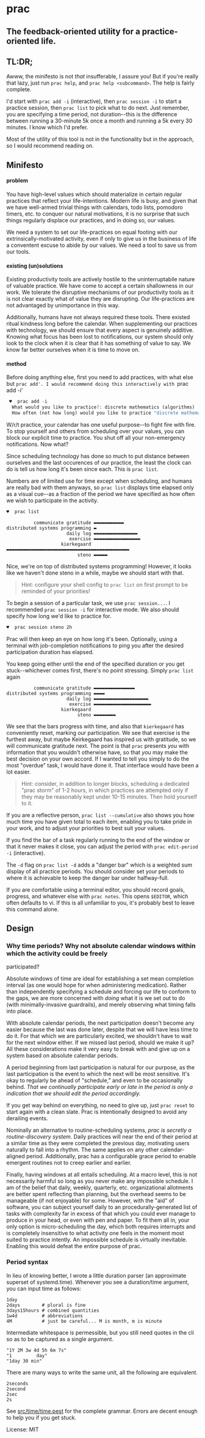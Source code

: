 # prac

## The feedback-oriented utility for a practice-oriented life.

## TL:DR;
Awww, the minifesto is not *that* insufferable, I assure you! But if you're really that lazy,
just run `prac help`, and `prac help <subcommand>`. The help is fairly complete.

I'd start with `prac add -i` (interactive), then `prac session -i` to start a practice session, then `prac list` to pick what to do next.
Just remember, you are specifying a time period, not duration--this is the difference between running
a 30-minute 5k once a month and running a 5k every 30 minutes. I know which I'd prefer.

Most of the utility of this tool is not in the functionality but in the approach, so I would
recommend reading on.

## Minifesto
#### problem
You have high-level values which should materialize in certain regular practices that
reflect your life-intentions. Modern life is busy, and given that we have well-armed trivial things
with calendars, todo lists, pomodoro timers, etc. to conquer our natural motivations,
it is no surprise that such things regularly displace our practices, and in doing so, our values.

We need a system to set our life-practices on equal footing with our extrinsically-motivated
activity, even if only to give us in the business of life a conventent excuse to abide by our values.
We need a tool to save us from our tools.

#### existing (un)solutions
Existing productivity tools are actively hostile to the uninterruptabile nature of valuable practice.
We have come to accept a certain shallowness in our work. We tolerate the disruptive
mechanisms of our productivity tools as it is not clear exactly what of value they are
disrupting. Our life-practices are not advantaged by unimportance in this way.

Additionally, humans have not always required these tools. There existed ritual kindness long before the calendar.
When supplementing our practices with technology, we should ensure that every aspect is
genuinely additive. Knowing what focus has been lost to notifications, our system should only
look to the clock when it is clear that it has something of value to say. We know far
better ourselves when it is time to move on.

#### method

Before doing anything else, first you need to add practices, with what else but `prac add'. I would
recommend doing this interactively with `prac add -i'

```rust
 ♥  prac add -i
  What would you like to practice?: discrete mathematics (algorithms)
  How often (not how long) would you like to practice "discrete mathematics (algorithms)?": 1week 3days
```

W/r/t practice, your calendar has one useful purpose--to fight fire with fire. To stop yourself
and others from scheduling over your values, you can block our explicit time to practice. You
shut off all your non-emergency notifications. Now what?

Since scheduling technology has done so much to put distance between ourselves and the last
occurences of our practice, the least the clock can do is tell us how long it's been since
each. This is `prac list`.

Numbers are of limited use for time except when scheduling, and humans are really bad with them
anyways, so `prac list` displays time elapsed only as a visual cue--as a fraction of the period we have
specified as how often we wish to participate in the activity.
```bash
♥  prac list
```
```
          communicate gratitude ▬▬▬▬▬▬▬▬▬▬▬
distributed systems programming ▬
                      daily log ▬▬▬▬▬▬▬▬▬▬▬▬▬▬▬▬
                       exercise ▬▬▬▬▬▬▬▬▬▬▬▬▬▬▬▬▬
                    kierkegaard ▬▬▬▬▬▬▬▬▬▬▬▬▬▬▬▬▬▬▬▬▬▬▬▬▬▬▬▬▬▬▬▬▬▬▬▬▬▬▬▬▬▬▬▬▬
                          steno ▬▬▬▬▬
```
Nice, we're on top of distributed systems programming! However, it looks like we haven't done steno in a while, maybe we should start with that.

> Hint: configure your shell config to `prac list` on first prompt to be reminded of your priorities!

To begin a session of a particular task, we use `prac session...`. I recommended `prac session -i` for interactive mode. We also should specify how long we'd like to practice for.
```bash
♥  prac session steno 2h
```
Prac will then keep an eye on how long it's been. Optionally, using a terminal with job-completion
notifications to ping you after the desired participation duration has elapsed.



You keep going either until the end of the specified duration or you get stuck--whichever
comes first, there's no point stressing. Simply `prac list` again
```
          communicate gratitude ▬▬▬▬▬▬▬▬▬▬▬▬▬▬▬
distributed systems programming ▬▬▬▬
                      daily log ▬▬▬▬▬▬▬▬▬▬▬▬▬▬▬▬▬▬▬▬
                       exercise ▬▬▬▬▬▬▬▬▬▬▬▬▬▬▬▬▬▬▬▬▬
                    kierkegaard
                          steno ▬▬▬▬▬▬▬▬
```

We see that the bars progress with time, and also that `kierkegaard` has conveniently reset, marking
our participation. We see that exercise is the furthest away, but maybe Keirkegaard has
inspired us with gratitude, so we will communicate gratitude next. The point is that `prac`
presents *you* with information that you wouldn't otherwise have, so that *you* may make the
best decision on your own accord. If I wanted to tell you simply to do the most "overdue" task, I
would have done it. That interface would have been a lot easier.

> Hint: consider, in addition to longer blocks, scheduling a dedicated "prac storm" of 1-2
hours, in which practices are attempted only if they may be reasonably kept under 10-15 minutes.
Then hold yourself to it.

If you are a reflective person, `prac list --cumulative` also shows you how much time you have
given total to each item, enabling you to take pride in your work, and to adjust your
priorities to best suit your values.

If you find the bar of a task regularly running to the end of the window or that it never makes it
close, you can adjust the period with `prac edit-period -i` (interactive).

The `-d` flag on `prac list -d` adds a "danger bar" which is a weighted sum display of all
practice periods. You should consider set your periods to where it is achievable to keep the
danger bar under halfway-full.

If you are comfortable using a terminal editor, you should record goals, progress, and whatever
else with `prac notes`. This opens ``$EDITOR``, which often defaults to vi. If this is
all unfamiliar to you, it's probably best to leave this command alone.

## Design
### Why time periods? Why not absolute calendar windows within which the activity could be freely
participated?

Absolute windows of time are ideal for establishing a set mean completion interval (as one
would hope for when administering medication). Rather than independently specifying a schedule and
forcing our life to conform to the gaps, we are more concerned with *doing* what it is we set
out to do (with minimally-invasive guardrails), and merely observing what timing falls into place.

With absolute calendar periods, the next participation doesn't become any easier because the
last was done later, despite that we will have less time to do it. For that which we are particularly
excited, we shouldn't have to wait for the next window either. If we missed last period, should we make it up?
All these considerations make it very easy to break with and give up on a system based on
absolute calendar periods.

A period beginning from last participation is natural for our purpose, as the last participation is the event to which the next will be most sensitive.
It's okay to regularly be ahead of "schedule," and even to be occasionally behind.
*That we continually participate early or late in the period is only a indication that we should edit the period accordingly.*

If you get way behind on everything, no need to give up, just `prac reset` to start again with
a clean slate. Prac is intentionally designed to avoid any derailing events.

Nominally an alternative to routine-scheduling systems, *prac is secretly a routine-discovery system.*
Daily practices will near the end of their period at a similar time as they were completed the
previous day, motivating users naturally to fall into a rhythm. The same applies on any other
calendar-aligned period. Additionally, prac has a configurable grace period to enable emergent routines
not to creep earlier and earlier.

Finally, having windows at all entails scheduling. At a macro level, this is not necessarily
harmful so long as you never make any impossible schedule. I am of the belief that daily,
weekly, quarterly, etc. organizational allotments are better spent reflecting than planning,
but the overhead seems to be manageable (if not enjoyable) for some. However, with the "aid" of software,
you can subject yourself daily to an procedurally-generated list of tasks with complexity far in
excess of that which you could ever manage to produce in your head, or even with pen and paper.
To fit them all in, your only option is micro-scheduling the day, which both requires interrupts and
is completely insensitive to what activity one feels in the moment most suited to practice intently.
An impossible schedule is virtually inevitable. Enabling this would defeat the entire purpose of prac.

### Period syntax
In lieu of knowing better, I wrote a little duration parser (an approximate superset of systemd.time).
Whenever you see a duration/time argument, you can input time as follows:
```
1day
2days        # plural is fine
3days15hours # combined quantities
1w4d         # abbreviations
4M           # just be careful... M is month, m is minute
```
Intermediate whitespace is permessible, but you still need quotes in the cli so as to be
captured as a single argument.
```
"1Y 2M 3w 4d 5h 6m 7s"
"1         day"
"1day 30 min"
```
There are many ways to write the same unit, all the following are equivalent.
```
2seconds
2second
2sec
2s
```
See [src/time/time.pest](https://github.com/henry-merrilees/prac/blob/main/src/time/time.pest) for the complete grammar.
Errors are decent enough to help you if you get stuck.

License: MIT
